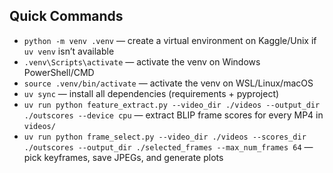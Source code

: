 ## Quick Commands
- `python -m venv .venv` — create a virtual environment on Kaggle/Unix if `uv venv` isn’t available
- `.venv\Scripts\activate` — activate the venv on Windows PowerShell/CMD
- `source .venv/bin/activate` — activate the venv on WSL/Linux/macOS
- `uv sync` — install all dependencies (requirements + pyproject)
- `uv run python feature_extract.py --video_dir ./videos --output_dir ./outscores --device cpu` — extract BLIP frame scores for every MP4 in `videos/`
- `uv run python frame_select.py --video_dir ./videos --scores_dir ./outscores --output_dir ./selected_frames --max_num_frames 64` — pick keyframes, save JPEGs, and generate plots
